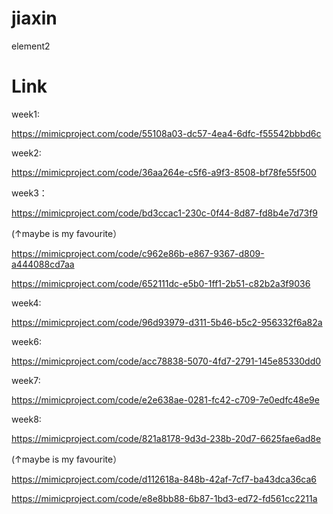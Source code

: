# jiaxin
element2
# Link
week1:

https://mimicproject.com/code/55108a03-dc57-4ea4-6dfc-f55542bbbd6c



week2:

https://mimicproject.com/code/36aa264e-c5f6-a9f3-8508-bf78fe55f500

week3：

https://mimicproject.com/code/bd3ccac1-230c-0f44-8d87-fd8b4e7d73f9

(↑maybe is my favourite）

https://mimicproject.com/code/c962e86b-e867-9367-d809-a444088cd7aa


https://mimicproject.com/code/652111dc-e5b0-1ff1-2b51-c82b2a3f9036

week4:

https://mimicproject.com/code/96d93979-d311-5b46-b5c2-956332f6a82a

week6:

https://mimicproject.com/code/acc78838-5070-4fd7-2791-145e85330dd0

week7:

https://mimicproject.com/code/e2e638ae-0281-fc42-c709-7e0edfc48e9e

week8:

https://mimicproject.com/code/821a8178-9d3d-238b-20d7-6625fae6ad8e

(↑maybe is my favourite）

https://mimicproject.com/code/d112618a-848b-42af-7cf7-ba43dca36ca6

https://mimicproject.com/code/e8e8bb88-6b87-1bd3-ed72-fd561cc2211a
